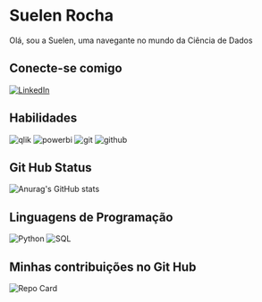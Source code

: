 # Suelen Rocha
Olá, sou a Suelen, uma navegante no mundo da Ciência de Dados
## Conecte-se comigo
[![LinkedIn](https://img.shields.io/badge/LinkedIn-000?style=for-the-badge&logo=linkedin&logoColor=0E76A8)](https://www.linkedin.com/in/suelen-rocha/)
## Habilidades
![qlik](https://img.shields.io/badge/qlik-000?style=for-the-badge&logo=qlik) ![powerbi](https://img.shields.io/badge/power_bi-000?style=for-the-badge&logo=powerbi) ![git](https://img.shields.io/badge/git-000?style=for-the-badge&logo=git) ![github](https://img.shields.io/badge/git_hub-000?style=for-the-badge&logo=github)
## Git Hub Status
![Anurag's GitHub stats](https://github-readme-stats.vercel.app/api?username=suelenrocha16&theme=panda&show_icons=true)
## Linguagens de Programação
![Python](https://img.shields.io/badge/Python-000?style=for-the-badge&logo=python) ![SQL](https://img.shields.io/badge/SQL-000?style=for-the-badge&logo=sql) 
## Minhas contribuições no Git Hub
![Repo Card](https://github-readme-stats.vercel.app/api/pin/?username=suelenrocha16&repo=dio-lab-open-source&bg_color=31353a&border_color=249249c8ec8e&show_icons=true&icon_color=249c8e&title_color=249c8e&text_color=c46392)